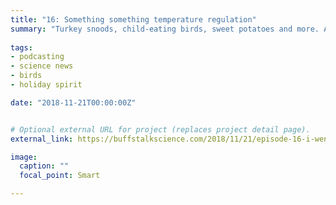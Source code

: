 ```yaml
---
title: "16: Something something temperature regulation"
summary: "Turkey snoods, child-eating birds, sweet potatoes and more. Amanda Grennell is a bonus host."
  
tags:
- podcasting
- science news
- birds
- holiday spirit

date: "2018-11-21T00:00:00Z"


# Optional external URL for project (replaces project detail page).
external_link: https://buffstalkscience.com/2018/11/21/episode-16-i-went-to-south-america-and-all-i-got-was-this-dumb-sweet-potato/

image:
  caption: ""
  focal_point: Smart

---
```

